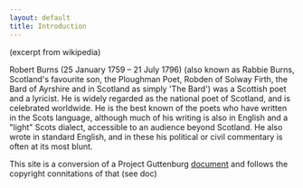 ```yaml
---  
layout: default  
title: Introduction  
---  
```

(excerpt from wikipedia)

Robert Burns (25 January 1759 – 21 July 1796) (also known as Rabbie Burns, Scotland's favourite son, the Ploughman Poet, Robden of Solway Firth, the Bard of Ayrshire and in Scotland as simply 'The Bard') was a Scottish poet and a lyricist. He is widely regarded as the national poet of Scotland, and is celebrated worldwide. He is the best known of the poets who have written in the Scots language, although much of his writing is also in English and a "light" Scots dialect, accessible to an audience beyond Scotland. He also wrote in standard English, and in these his political or civil commentary is often at its most blunt.

This site is a conversion of a Project Guttenburg [document](http://www.gutenberg.org/cache/epub/1279/pg1279.txt) and follows the copyright connitations of that (see doc)